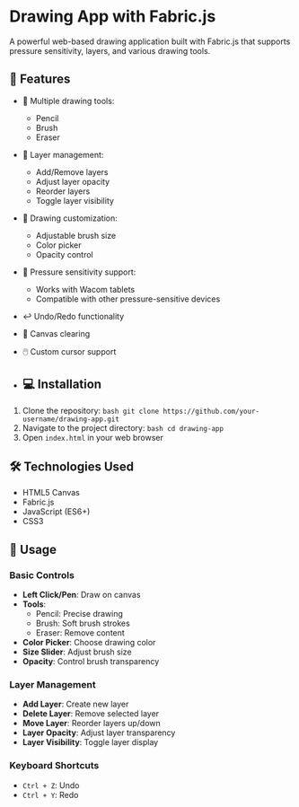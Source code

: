 # Drawing App with Fabric.js

A powerful web-based drawing application built with Fabric.js that supports pressure sensitivity, layers, and various drawing tools.

## 🌟 Features

- 🎨 Multiple drawing tools:
  - Pencil
  - Brush
  - Eraser
- 📑 Layer management:
  - Add/Remove layers
  - Adjust layer opacity
  - Reorder layers
  - Toggle layer visibility
- 🎯 Drawing customization:
  - Adjustable brush size
  - Color picker
  - Opacity control
- 📱 Pressure sensitivity support:
  - Works with Wacom tablets
  - Compatible with other pressure-sensitive devices
- ↩️ Undo/Redo functionality
- 🧹 Canvas clearing
- 🖱️ Custom cursor support

- ## 💻 Installation

1. Clone the repository:
`bash
git clone https://github.com/your-username/drawing-app.git`
2. Navigate to the project directory:
`bash
cd drawing-app`
3. Open `index.html` in your web browser

## 🛠️ Technologies Used

- HTML5 Canvas
- Fabric.js
- JavaScript (ES6+)
- CSS3

## 📖 Usage

### Basic Controls

- **Left Click/Pen**: Draw on canvas
- **Tools**:
  - Pencil: Precise drawing
  - Brush: Soft brush strokes
  - Eraser: Remove content
- **Color Picker**: Choose drawing color
- **Size Slider**: Adjust brush size
- **Opacity**: Control brush transparency

### Layer Management

- **Add Layer**: Create new layer
- **Delete Layer**: Remove selected layer
- **Move Layer**: Reorder layers up/down
- **Layer Opacity**: Adjust layer transparency
- **Layer Visibility**: Toggle layer display

### Keyboard Shortcuts

- `Ctrl + Z`: Undo
- `Ctrl + Y`: Redo
